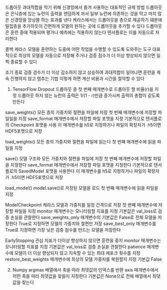 드롭아웃
과대적합을 막기 위해 신경망에서 즐겨 사용하는 대표적인 규제 방법
드롭아웃은 은닉층에 있는 뉴련의 출력을 랜덤하게 꺼서 일부 뉴런에 의존하는 것을 막고
마치 많은 신경망을 앙상블 하는 효과를 낸다
케라스에서는 드롭아웃을 층으로 제공하기 떄문에 밀집층을 추가하듯이
간편하게 모델의 원하는 곳에 드롭아웃을 추가할 수 있다
드롭아웃은 훈련 중에 적용되며 평가나 예측에는 적용하지 않는다
텐서플로는 이를 자동으로 처리한다

콜백
케라스 모델을 훈련하는 도중에 어떤 작업을 수행할 수 있도록 도와주는 도구
대표적으로 최상의 모델을 자동으로 저장해 주거나 검증 점수가 더 이상 향상되지 않으면
일찍 종료할 수 있다

조기 종료
검증 검수가 더 이상 감소하지 않고 상승하여 과대적합이 일어나면 훈련을 계속 진행하지
않고 멈추는 기법 
이렇게 하면 계산 비용과 시간을 절약할 수 있다

1. TensorFlow
Dropout
드롭아웃 층
첫 번째 매개변수로 드롭아웃 할 비율(r)을 지정
드롭아웃 하지 않는 뉴런의 출력은 1/(1 - r)만큼 증가시켜 출력의 총합이 같도록 만든다

save_weights()
모든 층의 가중치와 절편을 파일에 저장
첫 번째 매개변수에 저장할 파일일을 지정
save_format 매개변수에서 저장할 파일 포맷을 지정 
기본적으로 텐서플로의 Checkpoint 포맷을 사용
이 매개변수를 h5로 지정하거나 파일의 확장자가 .h5이면 HDF5포맷으로 저장

load_weights()
모든 층의 가중치와 절편을 파일에 읽는다
첫 번째 매개변수에 읽을 파일을 지정

save()
모델 구조와 모든 가중치와 절편을 파일에 저장
첫 번째 매개변수에 저장할 파일을 지정한다
save_format 매개변수에서 저장할 파일 포맷을 지정한다
기본적으로 텐서플로의 SavedModel 포맷을 사용한다
이 매개변수를 h5로 지정하거나 파일의 확장자가 .h5이면 HDF5포맷으로 저장

load_model()
model.save()로 저장된 모델을 로드
첫 번째 매개변수에 읽을 파일을 지정

ModelCheckpoint
케라스 모델과 가중치를 일정 간격으로 저장
첫 번째 매개변수에 저장할 파일을 지정
monitor 매개변수는 모니터링할 지표를 지정
기본값은 val_loss로 검증 손실을 관찰한다
save_weights_only 매개변수의 기본값은 False로 전체 모델을 저장한다
True로 지정하면 모델의 가중치와 절편만 저장
save_best_only 매개변수를 True로 지정하면 가장 낮은 검증 점수를 만드는 모델을 저장한다

EarlyStopping 
관심 지표가 더이상 향상하지 않으면 훈련을 중지
monitor 매개변수는 모니터링할 지표를 지정 
기본값은 val_loss로 검증 손실을 관찰한다
patience 매개변수에 모델이 더 이상 향상되지 않고 지속할 수 있는 최대 에포크 횟수를 지정
restore_best_weights 매개변수에 최상의 모델 가중치를 복원할지 지정 기본값 False

2. Numpy
argmax
배열에서 축을 따라 최댓값의 인덱스를 반환
axis 매개변수에서 어떤 축을 따라 최댓값을 찾을지 지정한다
기본값은 None으로 전체 배열에서 최댓값을 찾는다
